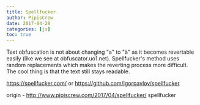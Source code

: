 ```yaml
---
title: Spellfucker
author: PipisCrew
date: 2017-04-28
categories: [js]
toc: true
---
```


Text obfuscation is not about changing "a" to "à" as it becomes revertable easily (like we see at obfuscator.uo1.net). Spellfucker's method uses random replacements which makes the reverting process more difficult. The cool thing is that the text still stays readable.

https://spellfucker.com/
or
https://github.com/igorpavlov/spellfucker

origin - http://www.pipiscrew.com/2017/04/spellfucker/ spellfucker
